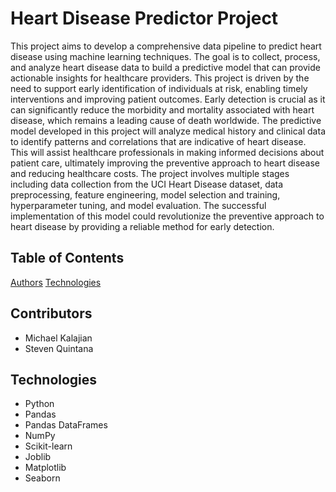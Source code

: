 # Heart Disease Predictor Project

This project aims to develop a comprehensive data pipeline to predict heart disease using machine learning techniques.
The goal is to collect, process, and analyze heart disease data to build a predictive model that can provide actionable insights for healthcare providers.
This project is driven by the need to support early identification of individuals at risk, enabling timely interventions and improving patient outcomes.
Early detection is crucial as it can significantly reduce the morbidity and mortality associated with heart disease, which remains a leading cause of death worldwide.
The predictive model developed in this project will analyze medical history and clinical data to identify patterns and correlations that are indicative of heart disease.
This will assist healthcare professionals in making informed decisions about patient care, ultimately improving the preventive approach to heart disease and reducing healthcare costs.
The project involves multiple stages including data collection from the UCI Heart Disease dataset, data preprocessing, feature engineering, model selection and training, hyperparameter tuning, and model evaluation.
The successful implementation of this model could revolutionize the preventive approach to heart disease by providing a reliable method for early detection.

## Table of Contents
[Authors](#Contributor)
[Technologies](#Technologies)

## Contributors

- Michael Kalajian
- Steven Quintana

## Technologies

- Python
- Pandas
- Pandas DataFrames
- NumPy
- Scikit-learn
- Joblib
- Matplotlib
- Seaborn
